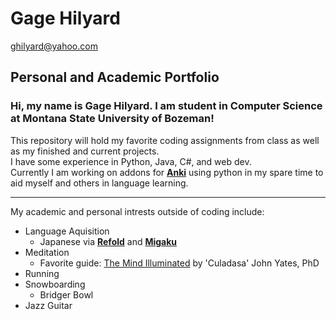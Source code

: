 # Gage Hilyard
ghilyard@yahoo.com

## Personal and Academic Portfolio

### Hi, my name is Gage Hilyard. I am student in Computer Science at Montana State University of Bozeman!

This repository will hold my favorite coding assignments from class as well as my finished and current projects.<br>
I have some experience in Python, Java, C#, and web dev.<br>
Currently I am working on addons for **[Anki](https://apps.ankiweb.net/)** using python in my spare time to aid myself and others in language learning.

*****

My academic and personal intrests outside of coding include:<br>
- Language Aquisition<br>
    - Japanese via **[Refold](https://refold.la)** and **[Migaku](https://www.migaku.io/)**<br>
- Meditation<br>
  - Favorite guide: [The Mind Illuminated](https://www.amazon.com/Mind-Illuminated-Meditation-Integrating-Mindfulness/dp/1501156985/ref=sr_1_1?dchild=1&keywords=the+mind+illuminated&qid=1633475212&sr=8-1) by 'Culadasa' John Yates, PhD
- Running<br>
- Snowboarding<br>
  - Bridger Bowl
- Jazz Guitar<br>
